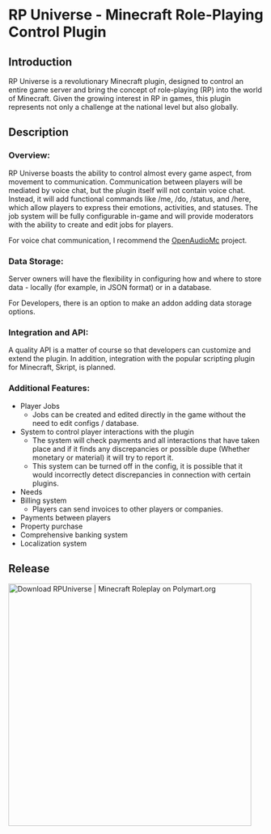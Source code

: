 # RP Universe - Minecraft Role-Playing Control Plugin
## Introduction
RP Universe is a revolutionary Minecraft plugin, designed to control an entire game server and bring the concept of role-playing (RP) into the world of Minecraft. Given the growing interest in RP in games, this plugin represents not only a challenge at the national level but also globally.

## Description
### Overview:
RP Universe boasts the ability to control almost every game aspect, from movement to communication. Communication between players will be mediated by voice chat, but the plugin itself will not contain voice chat. Instead, it will add functional commands like /me, /do, /status, and /here, which allow players to express their emotions, activities, and statuses. The job system will be fully configurable in-game and will provide moderators with the ability to create and edit jobs for players.

For voice chat communication, I recommend the [OpenAudioMc](https://github.com/Mindgamesnl/OpenAudioMc) project.

### Data Storage:
Server owners will have the flexibility in configuring how and where to store data - locally (for example, in JSON format) or in a database.

For Developers, there is an option to make an addon adding data storage options.

### Integration and API:
A quality API is a matter of course so that developers can customize and extend the plugin. In addition, integration with the popular scripting plugin for Minecraft, Skript, is planned.

### Additional Features:
- Player Jobs
  - Jobs can be created and edited directly in the game without the need to edit configs / database.
- System to control player interactions with the plugin
  - The system will check payments and all interactions that have taken place and if it finds any discrepancies or possible dupe (Whether monetary or material) it will try to report it.
  - This system can be turned off in the config, it is possible that it would incorrectly detect discrepancies in connection with certain plugins.
- Needs
- Billing system
  - Players can send invoices to other players or companies.
- Payments between players
- Property purchase
- Comprehensive banking system
- Localization system

## Release
[<img src="https://images.polymart.org/resource/5845/default.jpg" width="480" alt="Download RPUniverse | Minecraft Roleplay on Polymart.org" title="Download RPUniverse | Minecraft Roleplay on Polymart.org">](https://polymart.org/resource/rpuniverse-minecraft-roleplay.5845?utm_source=product-materials-image&utm_medium=referral&utm_campaign=product-5845-materials-image-default&utm_content=product-5845-user-2406-markdown)
